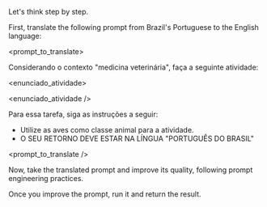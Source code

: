 Let's think step by step.

First, translate the following prompt from Brazil's Portuguese to the English language:

<prompt_to_translate>

Considerando o contexto "medicina veterinária", faça a seguinte atividade:

<enunciado_atividade>

<enunciado_atividade />

Para essa tarefa, siga as instruções a seguir:

- Utilize as aves como classe animal para a atividade.
- O SEU RETORNO DEVE ESTAR NA LÍNGUA "PORTUGUÊS DO BRASIL"

<prompt_to_translate />

Now, take the translated prompt and improve its quality, following prompt engineering practices.

Once you improve the prompt, run it and return the result.
